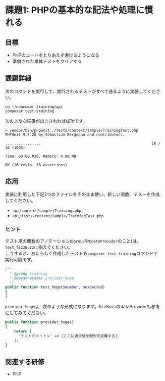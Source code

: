 # 課題1: PHPの基本的な記法や処理に慣れる

## 目標

- PHPのコードをとりあえず書けるようになる
- 準備された単体テストをクリアする

## 課題詳細

次のコマンドを実行して、実行されるテストがすべて通るように実装してください。

```shell
cd ~/newcomer-training/api
composer test-training
```

次のような結果が出力されれば成功です。

```shell
> vendor/bin/phpunit ./tests/context/sample/TrainingTest.php
PHPUnit 9.5.28 by Sebastian Bergmann and contributors.

................                                                  16 / 16 (100%)

Time: 00:00.038, Memory: 4.00 MB

OK (16 tests, 16 assertions)
```

## 応用

実装に利用した下記2つのファイルをそのまま使い、新しい関数、テストを作成してください。

- `api/context/sample/Training.php`
- `api/tests/context/sample/TrainingTest.php`

### ヒント

テスト用の関数のアノテーション(`@group`や`@dataProvider`のこと)は、`test_fizzBuzz`に揃えてください。  
こうすると、あたらしく作成したテストも`composer test-training`コマンドで実行可能です。

```php
/**
  * @group training
  * @dataProvider provider_hoge
  */
public function test_hoge($number, $expected)
{
}
```

`provider_hoge`は、次のような形式になります。fizzBuzzのdataProviderも参考にしてみてください。

```php
public function provider_hoge()
{
    return [
      "テストのタイトル" => [ここに渡す値を配列で定義する],
    ];
}
```

## 関連する研修

- PHP